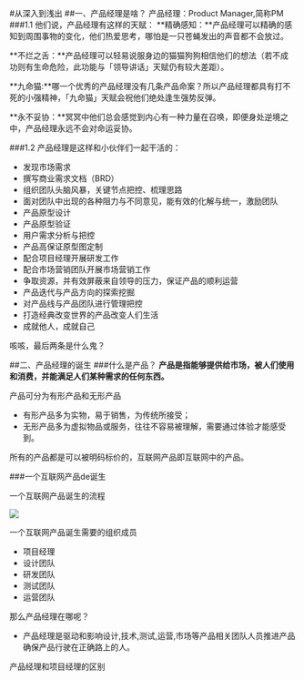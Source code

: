 #从深入到浅出
##一、产品经理是啥？
产品经理：Product Manager,简称PM
###1.1 他们说，产品经理有这样的天赋：
**精确感知：**产品经理可以精确的感知到周围事物的变化，他们热爱思考，哪怕是一只苍蝇发出的声音都不会放过。

**不烂之舌：**产品经理可以轻易说服身边的猫猫狗狗相信他们的想法（若不成功则有生命危险，此功能与「领导讲话」天赋仍有较大差距）。

**九命猫:**哪一个优秀的产品经理没有几条产品命案？所以产品经理都具有打不死的小强精神，「九命猫」天赋会祝他们绝处逢生强势反弹。

**永不妥协：**冥冥中他们总会感觉到内心有一种力量在召唤，即便身处逆境之中，产品经理永远不会对命运妥协。

###1.2 产品经理是这样和小伙伴们一起干活的：
- 发现市场需求
- 撰写商业需求文档（BRD）
- 组织团队头脑风暴，关键节点把控、梳理思路
- 面对团队中出现的各种阻力与不同意见，能有效的化解与统一，激励团队
- 产品原型设计
- 产品原型验证
- 用户需求分析与把控
- 产品高保证原型图定制
- 配合项目经理开展研发工作
- 配合市场营销团队开展市场营销工作
- 争取资源，并有效屏蔽来自领导的压力，保证产品的顺利运营
- 产品迭代与产品方向的探索挖掘
- 对产品线与产品团队进行管理把控
- 打造经典改变世界的产品改变人们生活
- 成就他人，成就自己

咳咳，最后两条是什么鬼？

##二、产品经理的诞生
###什么是产品？
**产品是指能够提供给市场，被人们使用和消费，并能满足人们某种需求的任何东西。**

产品可分为有形产品和无形产品
- 有形产品多为实物，易于销售，为传统所接受；
- 无形产品多为虚拟物品或服务，往往不容易被理解，需要通过体验才能感受到。

所有的产品都是可以被明码标价的，互联网产品即互联网中的产品。

###一个互联网产品de诞生

一个互联网产品诞生的流程

![](http://f.hiphotos.baidu.com/image/pic/item/024f78f0f736afc3a4361f7ab519ebc4b74512f2.jpg)

一个互联网产品诞生需要的组织成员

- 项目经理
- 设计团队
- 研发团队
- 测试团队
- 运营团队

那么产品经理在哪呢？
- 产品经理是驱动和影响设计,技术,测试,运营,市场等产品相关团队人员推进产品确保产品行驶在正确路上的人。

产品经理和项目经理的区别







